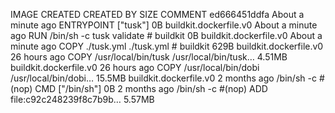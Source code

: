 IMAGE CREATED CREATED BY SIZE COMMENT
ed666451ddfa About a minute ago ENTRYPOINT ["tusk"] 0B buildkit.dockerfile.v0
<missing> About a minute ago RUN /bin/sh -c tusk validate # buildkit 0B buildkit.dockerfile.v0
<missing> About a minute ago COPY ./tusk.yml ./tusk.yml # buildkit 629B buildkit.dockerfile.v0
<missing> 26 hours ago COPY /usr/local/bin/tusk /usr/local/bin/tusk… 4.51MB buildkit.dockerfile.v0
<missing> 26 hours ago COPY /usr/local/bin/dobi /usr/local/bin/dobi… 15.5MB buildkit.dockerfile.v0
<missing> 2 months ago /bin/sh -c #(nop) CMD ["/bin/sh"] 0B
<missing> 2 months ago /bin/sh -c #(nop) ADD file:c92c248239f8c7b9b… 5.57MB

